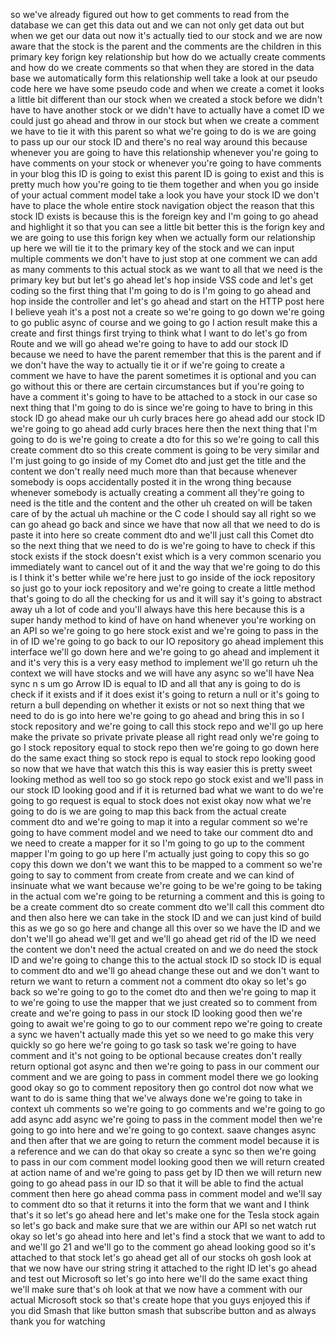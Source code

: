so we've already figured out how to get comments to read from the database we can get this data out and we can not only get data out but when we get our data out now it's actually tied to our stock and we are now aware that the stock is the parent and the comments are the children in this primary key forign key relationship but how do we actually create comments and how do we create comments so that when they are stored in the data base we automatically form this relationship well take a look at our pseudo code here we have some pseudo code and when we create a comet it looks a little bit different than our stock when we created a stock before we didn't have to have another stock or we didn't have to actually have a comet ID we could just go ahead and throw in our stock but when we create a comment we have to tie it with this parent so what we're going to do is we are going to pass up our our stock ID and there's no real way around this because whenever you are going to have this relationship whenever you're going to have comments on your stock or whenever you're going to have comments in your blog this ID is going to exist this parent ID is going to exist and this is pretty much how you're going to tie them together and when you go inside of your actual comment model take a look you have your stock ID we don't have to place the whole entire stock navigation object the reason that this stock ID exists is because this is the foreign key and I'm going to go ahead and highlight it so that you can see a little bit better this is the forign key and we are going to use this forign key when we actually form our relationship up here we will tie it to the primary key of the stock and we can input multiple comments we don't have to just stop at one comment we can add as many comments to this actual stock as we want to all that we need is the primary key but but let's go ahead let's hop inside VSS code and let's get coding so the first thing that I'm going to do is I'm going to go ahead and hop inside the controller and let's go ahead and start on the HTTP post here I believe yeah it's a post not a create so we're going to go down we're going to go public async of course and we going to go I action result make this a create and first things first trying to think what I want to do let's go from Route and we will go ahead we're going to have to add our stock ID because we need to have the parent remember that this is the parent and if we don't have the way to actually tie it or if we're going to create a comment we have to have the parent sometimes it is optional and you can go without this or there are certain circumstances but if you're going to have a comment it's going to have to be attached to a stock in our case so next thing that I'm going to do is since we're going to have to bring in this stock ID go ahead make our uh curly braces here go ahead add our stock ID we're going to go ahead add curly braces here then the next thing that I'm going to do is we're going to create a dto for this so we're going to call this create comment dto so this create comment is going to be very similar and I'm just going to go inside of my Comet dto and just get the title and the content we don't really need much more than that because whenever somebody is oops accidentally posted it in the wrong thing because whenever somebody is actually creating a comment all they're going to need is the title and the content and the other uh created on will be taken care of by the actual uh machine or the C code I should say all right so we can go ahead go back and since we have that now all that we need to do is paste it into here so create comment dto and we'll just call this Comet dto so the next thing that we need to do is we're going to have to check if this stock exists if the stock doesn't exist which is a very common scenario you immediately want to cancel out of it and the way that we're going to do this is I think it's better while we're here just to go inside of the iock repository so just go to your iock repository and we're going to create a little method that's going to do all the checking for us and it will say it's going to abstract away uh a lot of code and you'll always have this here because this is a super handy method to kind of have on hand whenever you're working on an API so we're going to go here stock exist and we're going to pass in the in of ID we're going to go back to our IO repository go ahead implement this interface we'll go down here and we're going to go ahead and implement it and it's very this is a very easy method to implement we'll go return uh the context we will have stocks and we will have any async so we'll have Nea sync n s um go Arrow ID is equal to ID and all that any is going to do is check if it exists and if it does exist it's going to return a null or it's going to return a bull depending on whether it exists or not so next thing that we need to do is go into here we're going to go ahead and bring this in so I stock repository and we're going to call this stock repo and we'll go up here make the private so private private please all right read only we're going to go I stock repository equal to stock repo then we're going to go down here do the same exact thing so stock repo is equal to stock repo looking good so now that we have that watch this this is way easier this is pretty sweet looking method as well too so go stock repo go stock exist and we'll pass in our stock ID looking good and if it is returned bad what we want to do we're going to go request is equal to stock does not exist okay now what we're going to do is we are going to map this back from the actual create comment dto and we're going to map it into a regular comment so we're going to have comment model and we need to take our comment dto and we need to create a mapper for it so I'm going to go up to the comment mapper I'm going to go up here I'm actually just going to copy this so go copy this down we don't we want this to be mapped to a comment so we're going to say to comment from create from create and we can kind of insinuate what we want because we're going to be we're going to be taking in the actual com we're going to be returning a comment and this is going to be a create comment dto so create comment dto we'll call this comment dto and then also here we can take in the stock ID and we can just kind of build this as we go so go here and change all this over so we have the ID and we don't we'll go ahead we'll get and we'll go ahead get rid of the ID we need the content we don't need the actual created on and we do need the stock ID and we're going to change this to the actual stock ID so stock ID is equal to comment dto and we'll go ahead change these out and we don't want to return we want to return a comment not a comment dto okay so let's go back so we're going to go to the comet dto and then we're going to map it to we're going to use the mapper that we just created so to comment from create and we're going to pass in our stock ID looking good then we're going to await we're going to go to our comment repo we're going to create a sync we haven't actually made this yet so we need to go make this very quickly so go here we're going to go task so task we're going to have comment and it's not going to be optional because creates don't really return optional got async and then we're going to pass in our comment our comment and we are going to pass in comment model there we go looking good okay so go to comment repository then go control dot now what we want to do is same thing that we've always done we're going to take in context uh comments so we're going to go comments and we're going to go add async add async we're going to pass in the comment model then we're going to go into here and we're going to go context. saave changes async and then after that we are going to return the comment model because it is a reference and we can do that okay so create a sync so then we're going to pass in our com comment model looking good then we will return created at action name of and we're going to pass get by ID then we will return new going to go ahead pass in our ID so that it will be able to find the actual comment then here go ahead comma pass in comment model and we'll say to comment dto so that it returns it into the form that we want and I think that's it so let's go ahead here and let's make one for the Tesla stock again so let's go back and make sure that we are within our API so net watch rut okay so let's go ahead into here and let's find a stock that we want to add to and we'll go 21 and we'll go to the comment go ahead looking good so it's attached to that stock let's go ahead get all of our stocks oh gosh look at that we now have our string string it attached to the right ID let's go ahead and test out Microsoft so let's go into here we'll do the same exact thing we'll make sure that's oh look at that we now have a comment with our actual Microsoft stock so that's create hope that you guys enjoyed this if you did Smash that like button smash that subscribe button and as always thank you for watching